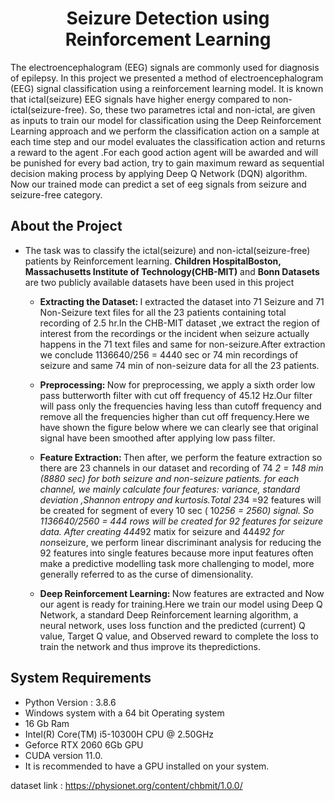 <h1 align = 'center'> Seizure Detection using Reinforcement Learning</h1>

The electroencephalogram (EEG) signals are commonly used for diagnosis of epilepsy. In this project we presented a method of electroencephalogram (EEG) signal classification using a reinforcement learning model. It is known that ictal(seizure) EEG signals have higher energy compared to non-ictal(seizure-free). So, these two parametres ictal and non-ictal, are given as inputs to train our model for classification using the Deep Reinforcement Learning approach and we perform the classification action on a sample at each time step and our model evaluates the classification action and returns a reward to the agent .For each good action agent will be awarded and will be punished for every bad action, try to gain maximum reward as sequential decision making process by applying Deep Q Network (DQN) algorithm. Now our trained mode can predict a set of eeg signals from seizure and seizure-free category.

## About the Project

- The task was to classify the ictal(seizure) and non-ictal(seizure-free) patients by Reinforcement learning. <b>Children HospitalBoston, Massachusetts Institute of Technology(CHB-MIT)</b> and <b>Bonn Datasets</b> are two publicly
available datasets have been used in this project

  - <b> Extracting the Dataset: </b> I extracted the dataset into 71 Seizure and 71 Non-Seizure text files for all the 23 patients containing total recording of 2.5 hr.In the CHB-MIT dataset ,we extract the region of interest from the recordings or the incident when seizure actually happens in the 71 text files and same for non-seizure.After extraction we conclude 1136640/256 = 4440 sec or 74 min recordings of seizure and same 74 min of non-seizure data for all the 23 patients.
  
  - <b>Preprocessing: </b> Now for preprocessing, we apply a sixth order low pass butterworth filter with cut off frequency of 45.12 Hz.Our filter will pass only the frequencies having less than cutoff frequency and remove all the frequencies higher than cut off frequency.Here we have shown the figure below where we can clearly see that original signal have been smoothed after applying low pass filter.
  - <b>Feature Extraction: </b>Then after, we perform the feature extraction so there are 23 channels in our dataset and recording of 74 *2 = 148 min (8880 sec) for both seizure and non-seizure patients. for each channel, we mainly calculate four features: variance, standard deviation ,Shannon entropy and kurtosis.Total 23*4 =92 features will be created for segment of every 10 sec ( 10*256 = 2560) signal. So 1136640/2560 = 444 rows will be created for 92 features for seizure data. After creating 444*92 matix for seizure and 444*92 for non*seizure, we perform linear discriminant analysis for reducing the 92 features into single features because more input features often make a predictive modelling task more challenging to model, more generally referred to as the curse of dimensionality.
  - <b> Deep Reinforcement Learning: </b> Now features are extracted and Now our agent is ready for training.Here we train our model using Deep Q Network, a standard Deep Reinforcement learning algorithm, a neural network, uses loss function and the predicted (current) Q value, Target Q value, and Observed reward to complete the loss to train the network and thus improve its thepredictions. 

## System Requirements 
  -  Python Version : 3.8.6 
  -  Windows system with a 64 bit Operating system 
  -  16 Gb Ram 
  -  Intel(R) Core(TM) i5-10300H CPU @ 2.50GHz
  -  Geforce RTX 2060 6Gb GPU 
  -  CUDA version 11.0.
  -  It is recommended to have a GPU installed on your system.</i>
  
dataset link : https://physionet.org/content/chbmit/1.0.0/
